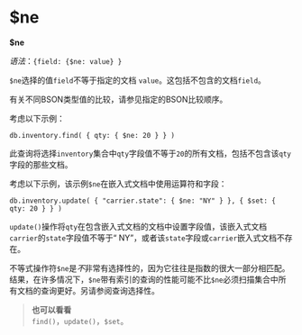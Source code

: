 # [ ](#)$ne

[]()

**$ne**

*语法*：`{field: {$ne: value} }`

`$ne`选择的值`field`不等于指定的文档 `value`。这包括不包含的文档`field`。

有关不同BSON类型值的比较，请参见指定的BSON比较顺序。

考虑以下示例：

```
db.inventory.find( { qty: { $ne: 20 } } )
```

此查询将选择`inventory`集合中`qty`字段值不等于`20`的所有文档，包括不包含该`qty`字段的那些文档。

考虑以下示例，该示例`$ne`在嵌入式文档中使用运算符和字段：

```
db.inventory.update( { "carrier.state": { $ne: "NY" } }, { $set: { qty: 20 } } )
```

`update()`操作将`qty`在包含嵌入式文档的文档中设置字段值，该嵌入式文档`carrier`的`state`字段值不等于“ NY”，或者该`state`字段或`carrier`嵌入式文档不存在。

不等式操作符`$ne`是*不*非常有选择性的，因为它往往是指数的很大一部分相匹配。结果，在许多情况下，`$ne`带有索引的查询的性能可能不比`$ne`必须扫描集合中所有文档的查询更好。另请参阅查询选择性。

> **也可以看看**<br />
> `find()`，`update()`，`$set`。


